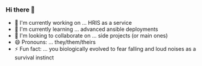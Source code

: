 ### Hi there 👋

- 🔭 I'm currently working on ... HRIS as a service
- 🌱 I'm currently learning ... advanced ansible deployments
- 👯 I'm looking to collaborate on ... side projects (or main ones)
- 😄 Pronouns: ... they/them/theirs
- ⚡ Fun fact: ... you biologically evolved to fear falling and loud noises as a survival instinct

